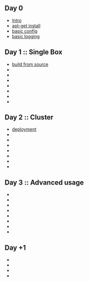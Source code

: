 
## Day 0

 * [Intro]()
 * [apt-get install]()
 * [basic config]()
 * [basic logging]()

## Day 1 :: Single Box

 * [build from source](./suricata/day1/BuildFromSource.md)
 * []()
 * []()
 * []()
 * []()
 * []()
 * []()
 * []()

## Day 2 :: Cluster

* [deployment]()
* []()
* []()
* []()
* []()
* []()
* []()
* []()



## Day 3 :: Advanced usage

* []()
* []()
* []()
* []()
* []()
* []()
* []()
* []()

## Day +1

* []()
* []()
* []()
* []()
